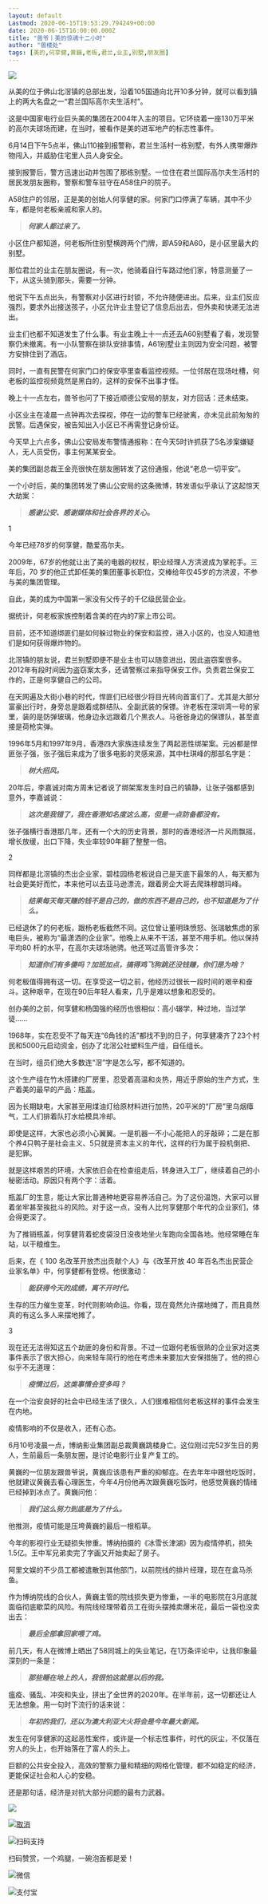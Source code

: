 ```yaml
---
layout: default
Lastmod: 2020-06-15T19:53:29.794249+00:00
date: 2020-06-15T16:00:00.000Z
title: "兽爷丨美的惊魂十二小时"
author: "兽楼处"
tags: [美的,何享健,黄巍,老板,君兰,业主,别墅,朋友圈]
---
```


  

![](https://images.weserv.nl/?url=https%3A//mmbiz.qpic.cn/sz_mmbiz_png/ibvez4SibqqYsibVPh5OlLOkpgJD5qem4CCCCw6Dib2mwb0njwiaKItHmP2x5ca2fhpfz7InoMKYIeOeUzxXicJBaYUQ/640%3Fwx_fmt%3Dpng)

从美的位于佛山北滘镇的总部出发，沿着105国道向北开10多分钟，就可以看到镇上的两大名盘之一“君兰国际高尔夫生活村”。

这是中国家电行业巨头美的集团在2004年入主的项目。它环绕着一座130万平米的高尔夫球场而建，在当时，被看作是美的进军地产的标志性事件。

6月14日下午5点半，佛山110接到报警称，君兰生活村一栋别墅，有外人携带爆炸物闯入，并威胁住宅里人员人身安全。

接到报警后，警方迅速出动并包围了那栋别墅。一位住在君兰国际高尔夫生活村的居民发朋友圈称，警察和警车驻守在A58住户的院子。

A58住户的邻居，正是美的创始人何享健的家。何家门口停满了车辆，其中不少车，都是何老板亲戚和家人的。

> _**何家人都过来了。**_

小区住户都知道，何老板所住别墅横跨两个门牌，即A59和A60，是小区里最大的别墅。

那位君兰的业主在朋友圈说，有一次，他骑着自行车路过他们家，特意测量了一下，从这头骑到那头，需要一分钟。

他说下午五点出头，有警察对小区进行封锁，不允许随便进出。后来，业主们反应强烈，要求外出接送孩子，小区允许业主登记了信息后出去，但外卖和快递无法进出。

业主们也都不知道发生了什么事。有业主晚上十一点还去A60别墅看了看，发现警察仍未撤离。有一小队警察在排队安排事情，A61别墅业主则因为安全问题，被警方安排住到了酒店。

同时，一直有民警在何家门口的保安亭里查看监控视频。一位邻居在现场吐槽，何老板的监控视频竟然是黑白的，这样的安保不出事才怪。

晚上十一点左右，兽爷也问了下接近顺德公安局的朋友，对方回话：还未结束。

小区业主在凌晨一点钟再次去探视，停在一边的警车已经驶离，亦未见此前匆匆的民警。后遇保安，被告知出入小区已不再需登记身份证。

今天早上六点多，佛山公安局发布警情通报称：在今天5时许抓获了5名涉案嫌疑人，无人员受伤，事主何某某安全。

美的集团副总裁王金亮很快在朋友圈转发了这份通报，他说“老总一切平安”。

一个小时后，美的集团转发了佛山公安局的这条微博，转发语似乎承认了这起惊天大劫案：

> _**感谢公安、感谢媒体和社会各界的关心。**_

1

今年已经78岁的何享健，酷爱高尔夫。

2009年，67岁的他就让出了美的电器的权杖，职业经理人方洪波成为掌舵手。三年后，70 岁的他正式卸任美的集团董事长职位，交棒给年仅45岁的方洪波，不参与美的集团管理。

自此，美的成为中国第一家没有父传子的千亿级民营企业。

据统计，何老板家族控制着含美的在内的7家上市公司。

目前，还不知道绑匪们是如何躲过物业的保安和监控，进入小区的，也没人知道他们是如何获得爆炸物的。

北滘镇的朋友说，君兰别墅即便不是业主也可以随意进出，因此盗窃案很多。2012年有段时间因为盗窃案太多，还请警察过来指导保安工作。负责君兰保安工作的，正是何享健自己的公司。

在天网遍及大街小巷的时代，悍匪们已经很少将目光转向首富们了。尤其是大部分富豪出行时，身旁总是跟着成群结队、全副武装的保镖。许老板在深圳湾一号的家里，装的是防弹玻璃，他身边永远跟着几个黑衣人。马爸爸身边的保镖队，甚至直接是荷枪实弹。

1996年5月和1997年9月，香港四大家族连续发生了两起恶性绑架案。元凶都是悍匪张子强，张子强后来成为了很多电影的灵感来源，其中杜琪峰的那部名字是：

> _**树大招风。**_

20年后，李嘉诚对南方周末记者说了绑架案发生时自己的镇静，让张子强都感到意外，李嘉诚说：

> _**这次是我错了，我在香港知名度这么高，但是一点防备都没有。**_

张子强横行香港那几年，还有一个大的历史背景，那时的香港经济一片风雨飘摇，增长放缓，出口下降，失业率较90年翻了整整一倍。

2

同样都是北滘镇的杰出企业家，碧桂园杨老板说自己是天底下最笨的人，每天都为社会更美好而忙，本来他可以去亚马逊漂流，跟着房企大哥去爬珠穆朗玛峰。

> _**结果每天每天赚的钱不是自己的，做的东西不是自己的，也不知道是为了什么。**_

已经退休了的何老板，跟杨老板截然不同。这位曾让董明珠愤怒、张瑞敏焦虑的家电巨头，被称为“最潇洒的企业家”。他晚上从来不干活，甚至不用手机。他以保持平均80 杆的水平，在高尔夫球场驰骋。他还骂过高管许多次：

> _**知道你们有多傻吗？加班加点，搞得鸡飞狗跳还没钱赚，你们是为啥？**_

何老板值得拥有这一切。在享受这一切之前，他经历过很长一段时间的艰辛和奋斗。这种艰辛，在现在90后年轻人看来，几乎是难以想象和忍受的。

创办美的之前，何享健和杨国强的经历也很相似：高小辍学，种过地，当过学徒……

1968年，实在忍受不了每天连“6角钱的活”都找不到的日子，何享健凑齐了23个村民和5000元启动资金，创办了北滘公社塑料生产组，自任组长。

在当时，组员们绝大多数连“滘”字是怎么写，都不知道的。

这个生产组在竹木搭建的厂房里，忍受着高温和炎热，用近乎原始的生产方式，生产着美的最早的产品：瓶盖。

因为长期缺电，大家甚至用煤油灯给原材料进行加热，20平米的“厂房”里乌烟瘴气，工人们排着队打水给模具冷却。

即使是这样，大家也必须小心翼翼。一是机器一不小心能把人的牙敲碎；二是在那个养4只鸭子是社会主义、5只就是资本主义的年代，这样的行为属于投机倒把、是犯罪。

就是这样艰苦的环境，大家依旧会在检查组走后，转身进入工厂，继续着自己的小秘密活动。原因只有两个字：活着。

瓶盖厂的生意，能让大家比普通种地更容易养活自己。为了这份温饱，大家可以冒着坐牢甚至挨批斗的风险。对于这一点，没有人比何享健那个年代的企业家们，体会得更深了。

为了推销瓶盖，何享健背着蛇皮袋没日没夜地坐火车跑向全国各地。他经常睡在车站，以干粮维生。

后来，在《 100 名改革开放杰出贡献个人》与《改革开放 40 年百名杰出民营企业家名单》中，何享健都有登榜。他很激动：

> _**能获得今天的成绩，离不开时代。**_

生存的压力催生变革，时代则影响命运。你看，现在竟然允许摆地摊了，而且竟然真的有这么多人来摆地摊了。

3

现在还无法得知这五个劫匪的身份和背景。不过一位跟何老板很熟的企业家对这类事件表示了很大担心，向来轻车简行的他在考虑未来要加大安保措施了。他的担心似乎不无道理：

> _**疫情过后，这类事情会变多吗？**_

在一个治安良好的社会中已经生活了很久，人们很难相信何老板这样的事件会发生在内地。

疫情影响的不仅是收入，还有心态。

6月10号凌晨一点，博纳影业集团副总裁黄巍跳楼身亡。这位刚过完52岁生日的男人，生前最后一条朋友圈，是讨论电影行业复产复工的。

黄巍的一位朋友跟兽爷说，黄巍应该患有严重的抑郁症。在去年年中跟他吃饭时，他就建议黄巍去看心理医生，今年4月份他再次跟黄巍吃饭时，他感觉黄巍的情绪已经掉到冰点了。黄巍问他：

> _**我们这么努力到底是为了什么。**_

他推测，疫情可能是压垮黄巍的最后一根稻草。

今年的影视行业无疑损失惨重。博纳拍摄的《冰雪长津湖》因为疫情停机，损失1.5亿。王中军兄弟卖完了字画又开始卖起了房子。

阿里文娱的不少员工都被遣散到其他部门，以前院线的排片经理，现在在盒马杀鱼。

作为博纳院线的合伙人，黄巍主管的院线损失更为惨重，一半的电影院在3月底就面临彻底歇菜的风险。有院线经理带着员工在街头摆摊卖爆米花，最后一袋也没卖出去：

> _**最后全部拿回家喂了鸡。**_

前几天，有人在微博上晒出了58同城上的失业笔记，在1万条评论中，让我印象最深刻的一条是：

> _**那些睡在地上的人，我很怕这就是以后的我。**_

瘟疫、骚乱、冲突和失业，拼出了全世界的2020年。在半年前，这一切都还让人无法想象。用一句时下流行的话来说：

> _**年初的我们，还以为澳大利亚大火将会是今年最大新闻。**_

发生在何享健家的这起恶性案件，或许是一个标志性事件，时代的灰尘，不仅落在穷人的头上，也开始落在了富人的头上。

巨额的公共安全投入，高效的警察力量和精细的网格化管理，都不如稳定的经济，更能保证社会和人心的安稳。

还是那句话，经济是对抗大部分问题的最有力武器。

![](https://images.weserv.nl/?url=https%3A//mmbiz.qpic.cn/mmbiz_png/ibvez4SibqqYuoh42BOZvXojwYNmKZr6NwFV0Z3eK1jiau6WqE2afliaWKG8Jt3HQgcia2jukrwd4SysaaicHicdZPkgw/640%3Fwx_fmt%3Djpeg)

[![取消](https://images.weserv.nl/?url=/images/close.jpg)](javascript:void(0))

![扫码支持](https://images.weserv.nl/?url=/images/weipayimg.png)

扫码赞赏，一个鸡腿，一碗泡面都是爱！

![微信](https://images.weserv.nl/?url=/images/wechat.jpg)

![支付宝](https://images.weserv.nl/?url=/images/alipay.jpg)


